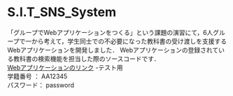 # S.I.T_SNS_System
「グループでWebアプリケーションをつくる」という課題の演習にて，6人グループで一から考えて，学生同士での不必要になった教科書の受け渡しを支援するWebアプリケーションを開発しました．
Webアプリケーションの登録されている教科書の検索機能を担当した際のソースコードです．  
[Webアプリケーションのリンク](http://160.16.141.77:51602/SIT_System/Login)
-テスト用  
 学籍番号 ： AA12345  
パスワード： password
